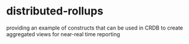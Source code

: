 # distributed-rollups
providing an example of constructs that can be used in CRDB to create aggregated views for near-real time reporting
